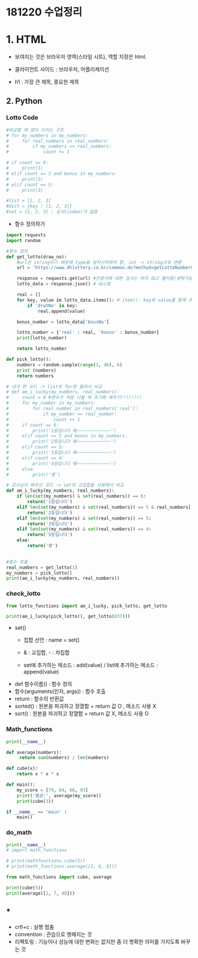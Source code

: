 # 181220 수업정리

# 1. HTML

* 보여지는 것은 브라우저 영역(스타일 시트), 역할 지정은  html.
* 클라이언트 사이드 : 브라우저, 어플리케이션

* h1 : 가장 큰 제목, 중요한 제목

## 2. Python

### Lotto Code

```python
#비교할 때 많이 쓰이는 구조
# for my_numbers in my_numbers:
#     for real_numbers in real_numbers:
#         if my_numbers == real_numbers:
#             count += 1

# if count == 6:
#     print(1)
# elif count == 5 and bonus in my_numbers:
#     print(2)
# elif count == 5:
#     print(3)
```

```python
#list = [1, 2, 3]
#dict = {key : [1, 2, 3]}
#set = {1, 2, 3} : 순서(index)가 없음
```



* 함수 정의하기

```python
import requests
import random

#함수 정의
def get_lotto(draw_no):
    #url은 string이기 때문에 type을 일치시켜줘야 함, int -> string으로 변환
    url = 'https://www.dhlottery.co.kr/common.do?method=getLottoNumber&drwNo='+ str(draw_no)

    response = requests.get(url) #인증서에 대한 검사는 하지 않고 불러옴(생략가능)
    lotto_data = response.json() # dic형

    real = []
    for key, value in lotto_data.items(): # item(): key와 value를 함께 추출함
        if 'drwtNo' in key:
            real.append(value) 

    bonus_number = lotto_data['bnusNo']

    lotto_number = {'real' : real, 'bonus' : bonus_number}
    print(lotto_number)

    return lotto_number

def pick_lotto():
    numbers = random.sample(range(1, 46), 6)
    print (numbers)
    return numbers

# 내가 짠 코드 -> list로 for문 돌려서 비교
# def am_i_lucky(my_numbers, real_numbers):
#     count = 0 #변수가 처음 나올 때 초기화 해주기!!!!!!!!
#     for my_number in my_numbers:
#         for real_number in real_numbers['real']:
#             if my_number == real_number:
#                 count += 1
#     if count == 6:
#         print('1등입니다 예~~~~~~~~~~~~~')
#     elif count == 5 and bonus in my_numbers:
#         print('2등입니다 예~~~~~~~~~~~~~')
#     elif count == 5:
#         print('3등입니다 예~~~~~~~~~~~~~')
#     elif count == 4:
#         print('4등입니다 예~~~~~~~~~~~~~')
#     else:
#         print('꽝')

# 강사님이 짜주신 코드 -> set의 교집합을 사용해서 비교
def am_i_lucky(my_numbers, real_numbers):
    if len(set(my_numbers) & set(real_numbers)) == 6:
        return('1등입니다')
    elif len(set(my_numbers) & set(real_numbers)) == 5 & real_numbers['bonus'] in my_numbers:
        return('2등입니다')
    elif len(set(my_numbers) & set(real_numbers)) == 5:
        return('3등입니다')
    elif len(set(my_numbers) & set(real_numbers)) == 4:
        return('5등입니다')
    else:
        return('꽝')
    

#함수 호출
real_numbers = get_lotto(1)
my_numbers = pick_lotto()
print(am_i_lucky(my_numbers, real_numbers))
```

### check_lotto

```python
from lotto_functions import am_i_lucky, pick_lotto, get_lotto

print(am_i_lucky(pick_lotto(), get_lotto(837)))
```

* set()
  * 집합 선언 : name = set()

  * & : 교집합, - : 차집합
  * set에 추가하는 메소드 : add(value) / list에 추가하는 메소드 : append(value)
* def 함수이름() : 함수 정의
* 함수(arguments(인자, args)) :  함수 호출
* return : 함수의 반환값
* sorted() : 원본을 파괴하고 정열함 + return 값 O , 메소드 사용 X
* sort() : 원본을 파괴하고 정열함 + return 값 X, 메소드 사용 O 

### Math_functions

```python
print(__name__) 

def average(numbers):
     return sum(numbers) / len(numbers)

def cube(x):
    return x * x * x

def main():
    my_score = [79, 84, 66, 93]
    print('평균:', average(my_score))
    print(cube(3))

if __name__ == 'main' :
    main()
```

### do_math

```python
print(__name__)
# import math_functions

# print(mathfunctions.cube(5))
# print(math_functions.average([1, 6, 8]))

from math_functions import cube, average

print(cube(5))
print(average([1, 7, 40]))
```



## *

* crtl+c : 실행 멈춤
* convention : 관습으로 행해지는 것 
* 리펙토링 : 기능이나 성능에 대한 변화는 없지만 좀 더 명확한 의미를 가지도록 바꾸는 것